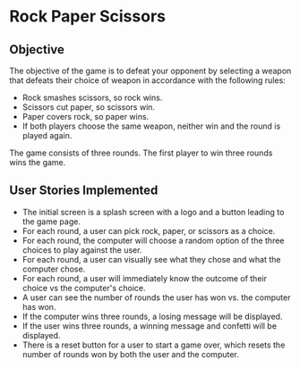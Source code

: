 # Rock Paper Scissors

## Objective

The objective of the game is to defeat your opponent by selecting a weapon that defeats
their choice of weapon in accordance with the following rules:
- Rock smashes scissors, so rock wins.
- Scissors cut paper, so scissors win.
- Paper covers rock, so paper wins.
- If both players choose the same weapon, neither win and the round is played again.

The game consists of three rounds. The first player to win three rounds wins the game.

## User Stories Implemented

- The initial screen is a splash screen with a logo and a button leading to the game page.
- For each round, a user can pick rock, paper, or scissors as a choice.
- For each round, the computer will choose a random option of the three choices to play against the user.
- For each round, a user can visually see what they chose and what the computer chose.
- For each round, a user will immediately know the outcome of their choice vs the computer's choice.
- A user can see the number of rounds the user has won vs. the computer has won.
- If the computer wins three rounds, a losing message will be displayed.
- If the user wins three rounds, a winning message and confetti will be displayed.
- There is a reset button for a user to start a game over, which resets the number of rounds won by both the user and the computer.

